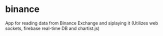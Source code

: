 # binance
App for reading data from Binance Exchange and siplaying it (Utilizes web sockets, firebase real-time DB and chartist.js)
